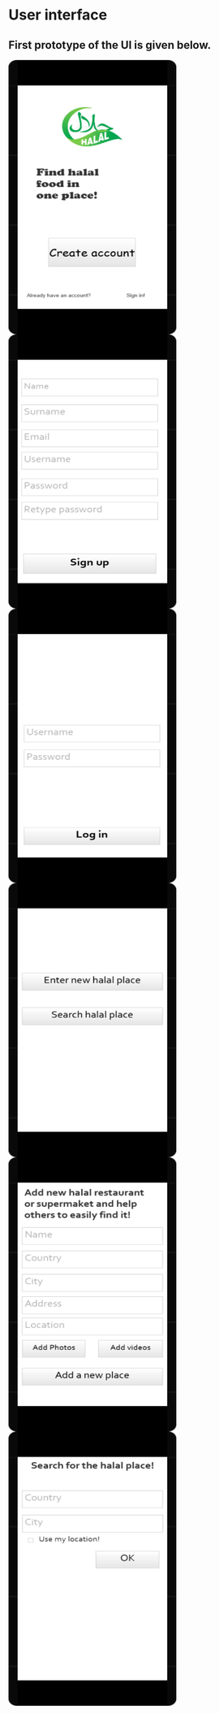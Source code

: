 # User interface

## First prototype of the UI is given below.

<a href="url"><img src="https://github.com/shalilcevicRSO/documentation/blob/main/images/UI/Screen%201.png" align="left" height="540" width="331" ></a>
<a href="url"><img src="https://github.com/shalilcevicRSO/documentation/blob/main/images/UI/SignUpScreen.png" align="left" height="540" width="331" ></a> 

<br>

<a href="url"><img src="https://github.com/shalilcevicRSO/documentation/blob/main/images/UI/LoginScreen.png" align="left" height="540" width="331" ></a>
<a href="url"><img src="https://github.com/shalilcevicRSO/documentation/blob/main/images/UI/MainPageScreen3.png" align="left" height="540" width="331" ></a> 

<br>

<a href="url"><img src="https://github.com/shalilcevicRSO/documentation/blob/main/images/UI/AddPlaceScreen.png" align="left" height="540" width="331" ></a>
<a href="url"><img src="https://github.com/shalilcevicRSO/documentation/blob/main/images/UI/SearchPlaceScreen.png" align="left" height="540" width="331" ></a> 

<br>
